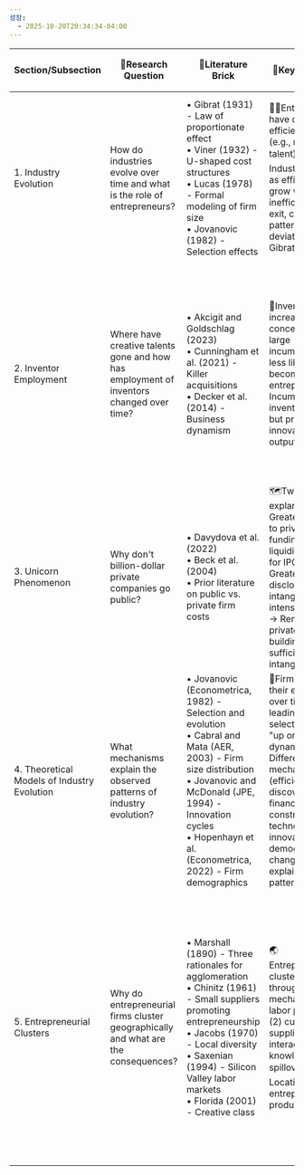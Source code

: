 ```yaml
---
성장:
  - 2025-10-20T20:34:34-04:00
---
```


|Section/Subsection|🔐Research Question|🧱Literature Brick|🔑Key Message|📊Empirical Evidence/Mathematical Formalization|
|---|---|---|---|---|
|1. Industry Evolution|How do industries evolve over time and what is the role of entrepreneurs?|• Gibrat (1931) - Law of proportionate effect<br>• Viner (1932) - U-shaped cost structures<br>• Lucas (1978) - Formal modeling of firm size<br>• Jovanovic (1982) - Selection effects|🧍‍♀️Entrepreneurs have different efficiency levels (e.g., managerial talent) → 🌏Industry evolves as efficient firms grow while inefficient firms exit, creating patterns that deviate from Gibrat's Law|• Small firms grow faster than large firms<br>• Small firms have more variation in growth<br>• More exit among small firms<br>• Fig 1-4: Decker et al. (2014/2016) shows declining business dynamism and high-growth firms<br>• Autor et al. (2020) documents falling labor share and rise of superstar firms|
|2. Inventor Employment|Where have creative talents gone and how has employment of inventors changed over time?|• Akcigit and Goldschlag (2023)<br>• Cunningham et al. (2021) - Killer acquisitions<br>• Decker et al. (2014) - Business dynamism|🧠Inventors are increasingly concentrated in large incumbents and less likely to become entrepreneurs → Incumbents pay inventors more but produce less innovative output|• Akcigit & Goldschlag (2023) linked LEHD and patent data to show inventor employment patterns<br>• Increasing inventor concentration in large firms<br>• Lower productivity of inventors at incumbents<br>• Strategic considerations lead incumbents to offer higher wages but not implement ideas<br>• Paradox: Declining entrepreneurship despite rising VC investment|
|3. Unicorn Phenomenon|Why don't billion-dollar private companies go public?|• Davydova et al. (2022)<br>• Beck et al. (2004)<br>• Prior literature on public vs. private firm costs|🗺️Two explanations: (1) Greater access to private funding reduces liquidity motive for IPOs, and (2) Greater cost of disclosure for intangible-intensive firms → Remaining private until building sufficient intangible assets|• Fig 1: Proliferation of unicorns since 2010<br>• Table 3: Changes in investor composition and distance when firms reach unicorn status<br>• Table 6: Panel regressions showing determinants of unicorn status, including industry funding flows<br>• Unicorn IPOs have median sales more than 25 times larger than other IPOs|
|4. Theoretical Models of Industry Evolution|What mechanisms explain the observed patterns of industry evolution?|• Jovanovic (Econometrica, 1982) - Selection and evolution<br>• Cabral and Mata (AER, 2003) - Firm size distribution<br>• Jovanovic and McDonald (JPE, 1994) - Innovation cycles<br>• Hopenhayn et al. (Econometrica, 2022) - Firm demographics|🧭Firms discover their efficiency over time, leading to selection and "up or out" dynamics → 🧠Different mechanisms (efficiency discovery, financial constraints, technological innovation, demographic changes) can explain industry patterns|• Jovanovic: Fig 1 shows trajectory of high vs. low-cost firms<br>• Cabral/Mata: Fig 3-5 show distribution of firm sizes evolves from skewed to more symmetric<br>• Jovanovic/McDonald: Fig 3 predicts patterns in tire industry with dramatic shakeout<br>• Hopenhayn: Entry rate = labor force growth - growth in average size + exit rate|
|5. Entrepreneurial Clusters|Why do entrepreneurial firms cluster geographically and what are the consequences?|• Marshall (1890) - Three rationales for agglomeration<br>• Chinitz (1961) - Small suppliers promoting entrepreneurship<br>• Jacobs (1970) - Local diversity<br>• Saxenian (1994) - Silicon Valley labor markets<br>• Florida (2001) - Creative class|🌏Entrepreneurial clusters form through three mechanisms: (1) labor pooling, (2) customer-supplier interactions, (3) knowledge spillovers → 👓Location affects entrepreneurial productivity|• Darby & Zucker (1998): Biotech firm creation tied to star scientists' locations<br>• Glaeser et al. (2015): Doubling VC-funded firms leads to 0.48-2.21% more establishments<br>• Moretti (2021): Moving from median to 75th percentile tech cluster increases productivity by 8-12%<br>• Andrews (2023): Prohibition reduced patenting by 12% by disrupting informal social interactions<br>• Lerner et al. (2024): University affiliation affects commercial spillovers of academic research|
